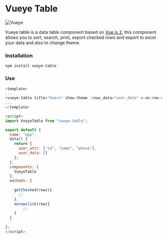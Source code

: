 # Vueye Table
![Vueye](https://github.com/boussadjra/vueye-table/blob/master/src/assets/vueye.png)

Vueye table is a data table component based on [Vue.js 2](http://vuejs.org),
this component allows you to sort, search, print, export checked rows and export to excel 
your data and also to change theme.

### Installation
```
npm install vueye-table
```
### Use

```js
<template>
...
<vueye-table title="Users" show-theme :rows_data="user_data" v-on:row-clikc="onrowclick" v-on:checked-rows="getChecked"></vueye-table>
...
</template>

<script>
import VueyeTable from "vueye-table";

export default {
  name: "app",
  data() {
    return {
      user_attr: ["id", "name", "phone"],
      user_data: []
    };
  },
  components: {
    VueyeTable
  },
  methods: {
   
    getChecked(rows){
      //
    },
    onrowclick(row){
        //
    }
  }
 
};
</script>


```

